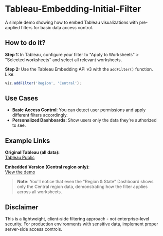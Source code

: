# Tableau-Embedding-Initial-Filter

A simple demo showing how to embed Tableau visualizations with pre-applied filters for basic data access control.

## How to do it?

**Step 1:** In Tableau, configure your filter to "Apply to Worksheets" > "Selected worksheets" and select all relevant worksheets.

**Step 2:** Use the Tableau Embedding API v3 with the `addFilter()` function. Like:
```javascript
viz.addFilter('Region', 'Central');
```

## Use Cases
- **Basic Access Control**: You can detect user permissions and apply different filters accordingly.
- **Personalized Dashboards**: Show users only the data they're authorized to see.

## Example Links

**Original Tableau (all data):**  
[Tableau Public](https://public.tableau.com/app/profile/bamboooo.fish/viz/addFilter/Region_Only?publish=yes)

**Embedded Version (Central region only):**  
[View the demo](https://bamboooofish.github.io/Tableau-Embedding-Initial-Filter/)

> **Note:** You'll notice that even the "Region & State" Dashboard shows only the Central region data, demonstrating how the filter applies across all worksheets.

## Disclaimer
This is a lightweight, client-side filtering approach - not enterprise-level security. For production environments with sensitive data, implement proper server-side access controls.
